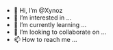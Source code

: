 - 👋 Hi, I’m @Xynoz
- 👀 I’m interested in ...
- 🌱 I’m currently learning ...
- 💞️ I’m looking to collaborate on ...
- 📫 How to reach me ...

<!---
FurrySad/FurrySad is a ✨ special ✨ repository because its `README.md` (this file) appears on your GitHub profile.
You can click the Preview link to take a look at your changes.
--->
